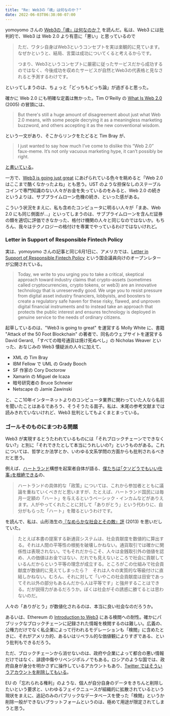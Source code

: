 ```yaml
---
title: "Re: Web3の「魂」は何なのか？"
date: 2022-06-03T06:38:08-07:00
---
```


yomoyomo さんの [Web3の「魂」は何なのか？](https://wirelesswire.jp/2022/06/82564/) を読んだ。私は、Web3 には批判的で、Web3 は Web 2.0 より有意に「悪い」と思っているので

> ただ、ワタシ自身はWeb3というコンセプトを実は楽観的に見ています。なぜかというと、結局、言葉は成功についてくると考えるからです。
>
> つまり、Web3というコンセプトに厳密に従ったサービスだから成功するのではなく、今後成功を収めたサービスが自然とWeb3の代表格と見なされると予測するわけです。

といってしまうのは、ちょっと「どっちもどっち論」が過ぎると思った。

確かに Web 2.0 にも明確な定義は無かった。Tim O'Reilly の [What Is Web 2.0](https://www.oreilly.com/pub/a/web2/archive/what-is-web-20.html) (2005) の冒頭には、

> But there's still a huge amount of disagreement about just what Web 2.0 means, with some people decrying it as a meaningless marketing buzzword, and others accepting it as the new conventional wisdom.

という一文があり、そこからリンクをたどると Tim Bray が、

> I just wanted to say how much I’ve come to dislike this “Web 2.0” faux-meme. It’s not only vacuous marketing hype, it can’t possibly be right.

[と書いている](http://www.tbray.org/ongoing/When/200x/2005/08/04/Web-2.0)。

一方で、[Web3 is going just great](https://web3isgoinggreat.com) にあげられている色々を眺めると「Web 2.0 はここまで酷くなかったよね」とも思う。UST のような担保なしのステーブルコインで専門知識のない人々がお金を失っているのをみると、Web 2.0 の続きというよりは、サブプライムローン危機の続き、といった感がある。

こういう状況をまえに、私も含めたコンピュータに明るい人々が「まあ、Web 2.0 にも同じ側面が...」といってしまうのは、サブプライムローンを含んだ証券の類を適切に評価できなかった、格付け機関の人々と同じなのではないか。もちろん、我々はテクノロジーの格付けを専業でやっているわけではないけれど。

### Letter in Support of Responsible Fintech Policy

実は、yomoyomo さんの記事と同じ6月1日に、アメリカでは、[Letter in Support of Responsible Fintech Policy](https://concerned.tech) という国会議員向けのオープンレターが公開されている。

> Today, we write to you urging you to take a critical, skeptical approach toward industry claims that crypto-assets (sometimes called cryptocurrencies, crypto tokens, or web3) are an innovative technology that is unreservedly good. We urge you to resist pressure from digital asset industry financiers, lobbyists, and boosters to create a regulatory safe haven for these risky, flawed, and unproven digital financial instruments and to instead take an approach that protects the public interest and ensures technology is deployed in genuine service to the needs of ordinary citizens.

起草しているのは、"Web3 is going to great" を運営する Molly White に、書籍 "Attack of the 50 Foot Blockchain" の著者で、同名のウェブサイトを運営する David Gerard, 「すべての暗号通貨は焼け死ぬべし」の Nicholas Weaver といった、おなじみの Web3 懐疑派の人々に加えて、

- XML の Tim Bray
- IBM Fellow で UML の Grady Booch
- SF 作家の Cory Doctorow
- Xamarin の Miguel de Icaza
- 暗号研究者の Bruce Schneier
- Netscape の Jamie Zawinski

と、ここ10年インターネットよりのコンピュータ業界に関わっていた人なら名前を聞いたことはあるであろう、そうそうたる面子。私は、末尾の参考文献までは読みきれていないけれど、Web3 批判としてもよくまとまっている。

### ゴールそのものにまつわる問題

Web3 が実現するとうたわれているものには「それブロックチェーンでできなくない?」と別に「それできたとして本当にうれしいの?」というものがある。これについては、哲学とか法学とか、いわゆる文系学問の方面からも批判されるべきだと思う。

例えば、[ハートランド](https://heart-land.io/ja/)構想を起案者自体が語る、[僕たちは｢クソどうでもいい仕事｣を根絶できる](https://toyokeizai.net/articles/-/590493)の、

> ハートランドの具体的な「政策」については、これから参加者とともに議論を重ねていくべきだと思いますが、たとえば、ハートランド国民には毎月一定額の「ハート」を与えるというベーシック・インカムなどがありえます。人がやってくれたことに対して「ありがとう」という代わりに、自分がもらった「ハート」を贈るというわけです。

を読んで、私は、山形浩生の[『なめらかな社会とその敵』評](https://cruel.hatenablog.com/entry/20130326/1364268478) (2013) を思いだしていた。

> たとえば本書の提案する新通貨システムは、社会貢献度を数値的に算出する。それは人間の平等性の根拠を破壊しかねない。通貨取引では確かに関係性は表現されない。でもそれだからこそ、人々は金銭取引外の価値を認め、人の価値はお金ではない、だれでも見えないところで社会に貢献しているんだからという平等の理念が成立する。ところがこの仕組みで社会貢献度が数値的に見えてしまったら？　それは人々の実質的な等級付けに直結しかねない。むろん、それに対して「いやこの社会貢献度は目安であってそれ以外の部分もあるんだから人は平等です」と強弁することはできる。だが説得力があるだろうか。ぼくは社会がその誘惑に勝てるとは思わないのだ。

人々の「ありがとう」が数値化されるのは、本当に良い社会なのだろうか。

あるいは、Ethereum の [Introduction to Web3](https://ethereum.org/en/web3/) にある検閲への耐性。確かにパブリックなブロックチェーンに記録された情報を検閲するのは難しい。広義の、公権力だけでなく私企業によって行われるモデレーションも「検閲」に含めたときに、それがアメリカ的、あるいはリベラル的な価値観によりすぎである、という批判もできるだろう。

ただ、ブロックチェーンから消せないのは、政府や企業によって都合の悪い情報だけではなく、誹謗中傷やリベンジポルノでもある。ロシアのような国では、政府自身が身分を明かさずに操作しているアカウントもあり、[Twitter ではそういうアカウントを削除してもいる](https://blog.twitter.com/en_us/topics/company/2021/disclosing-state-linked-information-operations-we-ve-removed)。

EU の「忘れられる権利」のような、個人が自分自身のデータをきちんと削除したいという要求と、いわゆるフェイクニュースが組織的に拡散されているという現状をまえに、追記のみのパブリックなデータベースを使った「検閲」というか削除一般ができないプラットフォームというのは、極めて用途が限定されてしまうと思う。
